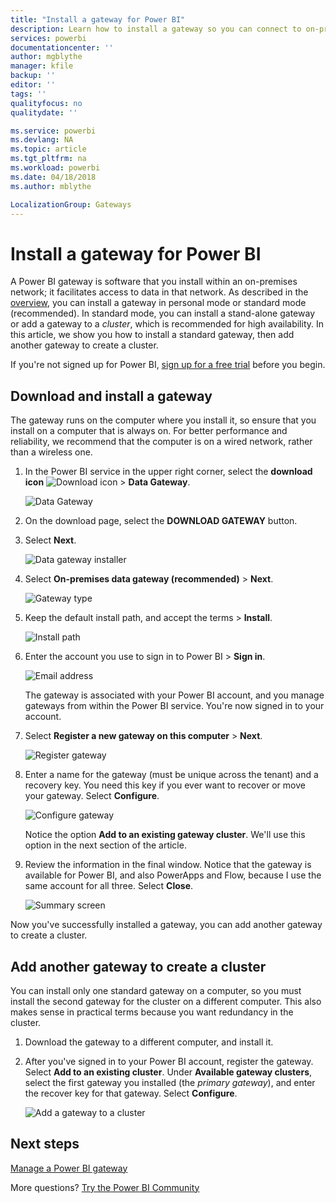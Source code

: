 ```yaml
---
title: "Install a gateway for Power BI"
description: Learn how to install a gateway so you can connect to on-premises data in power BI.
services: powerbi
documentationcenter: ''
author: mgblythe
manager: kfile
backup: ''
editor: ''
tags: ''
qualityfocus: no
qualitydate: ''

ms.service: powerbi
ms.devlang: NA
ms.topic: article
ms.tgt_pltfrm: na
ms.workload: powerbi
ms.date: 04/18/2018
ms.author: mblythe

LocalizationGroup: Gateways
---
```


# Install a gateway for Power BI

A Power BI gateway is software that you install within an on-premises network; it facilitates access to data in that network. As described in the [overview](service-gateway-getting-started.md), you can install a gateway in personal mode or standard mode (recommended). In standard mode, you can install a stand-alone gateway or add a gateway to a *cluster*, which is recommended for high availability. In this article, we show you how to install a standard gateway, then add another gateway to create a cluster.

If you're not signed up for Power BI, [sign up for a free trial](https://app.powerbi.com/signupredirect?pbi_source=web) before you begin.


## Download and install a gateway

The gateway runs on the computer where you install it, so ensure that you install on a computer that is always on. For better performance and reliability, we recommend that the computer is on a wired network, rather than a wireless one.

1. In the Power BI service in the upper right corner, select the **download icon** ![Download icon](media/service-gateway-install/icon-download.png) > **Data Gateway**.

    ![Data Gateway](media/service-gateway-install/data-gateway.png)

2. On the download page, select the **DOWNLOAD GATEWAY** button.

3. Select **Next**.     

    ![Data gateway installer](media/service-gateway-install/gateway-installer.png)

4. Select **On-premises data gateway (recommended)** > **Next**.

    ![Gateway type](media/service-gateway-install/gateway-type.png)

5. Keep the default install path, and accept the terms > **Install**.

    ![Install path](media/service-gateway-install/install-path.png)

6. Enter the account you use to sign in to Power BI > **Sign in**.

    ![Email address](media/service-gateway-install/email-address.png)

    The gateway is associated with your Power BI account, and you manage gateways from within the Power BI service. You're now signed in to your account.

7. Select **Register a new gateway on this computer** > **Next**.

    ![Register gateway](media/service-gateway-install/register-gateway.png)

8. Enter a name for the gateway (must be unique across the tenant) and a recovery key. You need this key if you ever want to recover or move your gateway. Select **Configure**.

    ![Configure gateway](media/service-gateway-install/configure-gateway.png)

    Notice the option **Add to an existing gateway cluster**. We'll use this option in the next section of the article.

9. Review the information in the final window. Notice that the gateway is available for Power BI, and also PowerApps and Flow, because I use the same account for all three. Select **Close**.

    ![Summary screen](media/service-gateway-install/summary-screen.png)

Now you've successfully installed a gateway, you can add another gateway to create a cluster.


## Add another gateway to create a cluster

You can install only one standard gateway on a computer, so you must install the second gateway for the cluster on a different computer. This also makes sense in practical terms because you want redundancy in the cluster.

1. Download the gateway to a different computer, and install it.

2. After you've signed in to your Power BI account, register the gateway. Select **Add to an existing cluster**. Under **Available gateway clusters**, select the first gateway you installed (the *primary gateway*), and enter the recover key for that gateway. Select **Configure**.

    ![Add a gateway to a cluster](media/service-gateway-install/add-cluster.png)


## Next steps

[Manage a Power BI gateway](service-gateway-manage.md)

More questions? [Try the Power BI Community](http://community.powerbi.com/)